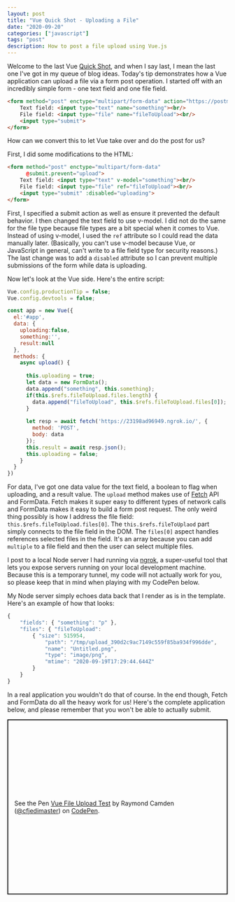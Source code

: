 ```yaml
---
layout: post
title: "Vue Quick Shot - Uploading a File"
date: "2020-09-20"
categories: ["javascript"]
tags: "post"
description: How to post a file upload using Vue.js
---
```


Welcome to the last Vue [Quick Shot](https://www.raymondcamden.com/tags/vue+quick+shot/), and when I say last, I mean the last one I've got in my queue of blog ideas. Today's tip demonstrates how a Vue application can upload a file via a form post operation. I started off with an incredibly simple form - one text field and one file field.

```html
<form method="post" enctype="multipart/form-data" action="https://postman-echo.com/post">
	Text field: <input type="text" name="something"><br/>
	File field: <input type="file" name="fileToUpload"><br/>
	<input type="submit">
</form>
```

How can we convert this to let Vue take over and do the post for us?

First, I did some modifications to the HTML:

```html
<form method="post" enctype="multipart/form-data" 
      @submit.prevent="upload">
	Text field: <input type="text" v-model="something"><br/>
	File field: <input type="file" ref="fileToUpload"><br/>
	<input type="submit" :disabled="uploading">
</form>
```

First, I specified a submit action as well as ensure it prevented the default behavior. I then changed the text field to use v-model. I did not do the same for the file type because file types are a bit special when it comes to Vue. Instead of using v-model, I used the `ref` attribute so I could read the data manually later. (Basically, you can't use v-model because Vue, or JavaScript in general, can't write to a file field type for security reasons.) The last change was to add a `disabled` attribute so I can prevent multiple submissions of the form while data is uploading.

Now let's look at the Vue side. Here's the entire script:

```js
Vue.config.productionTip = false;
Vue.config.devtools = false;

const app = new Vue({
  el:'#app',
  data: {
    uploading:false,
    something:'',
    result:null
  },
  methods: {
    async upload() {
      
      this.uploading = true;
      let data = new FormData();
      data.append("something", this.something);
      if(this.$refs.fileToUpload.files.length) {
        data.append("fileToUpload", this.$refs.fileToUpload.files[0]);
      }
 
      let resp = await fetch('https://23198ad96949.ngrok.io/', {
        method: 'POST',
        body: data
      });
      this.result = await resp.json();
      this.uploading = false;
    }
  }
})
```

For data, I've got one data value for the text field, a boolean to flag when uploading, and a result value. The `upload` method makes use of [Fetch](https://developer.mozilla.org/en-US/docs/Web/API/Fetch_API/Using_Fetch) API and FormData. Fetch makes it super easy to different types of network calls and FormData makes it easy to build a form post request. The only weird thing possibly is how I address the file field: `this.$refs.fileToUpload.files[0]`. The `this.$refs.fileToUplaod` part simply connects to the file field in the DOM. The `files[0]` aspect handles references selected files in the field. It's an array because you can add `multiple` to a file field and then the user can select multiple files. 

I post to a local Node server I had running via [ngrok](https://ngrok.com/), a super-useful tool that lets you expose servers running on your local development machine. Because this is a temporary tunnel, my code will not actually work for you, so please keep that in mind when playing with my CodePen below.

My Node server simply echoes data back that I render as is in the template. Here's an example of how that looks:

```js
{ 
	"fields": { "something": "p" }, 
	"files": { "fileToUpload": 
		{ "size": 515954, 
			"path": "/tmp/upload_390d2c9ac7149c559f85ba934f996dde", 
			"name": "Untitled.png", 
			"type": "image/png", 
			"mtime": "2020-09-19T17:29:44.644Z" 
		} 
	} 
}
```

In a real application you wouldn't do that of course. In the end though, Fetch and FormData do all the heavy work for us! Here's the complete application below, and please remember that you won't be able to actually submit.

<p class="codepen" data-height="400" data-theme-id="dark" data-default-tab="js,result" data-user="cfjedimaster" data-slug-hash="GRZYBMw" style="height: 400px; box-sizing: border-box; display: flex; align-items: center; justify-content: center; border: 2px solid; margin: 1em 0; padding: 1em;" data-pen-title="Vue File Upload Test">
  <span>See the Pen <a href="https://codepen.io/cfjedimaster/pen/GRZYBMw">
  Vue File Upload Test</a> by Raymond Camden (<a href="https://codepen.io/cfjedimaster">@cfjedimaster</a>)
  on <a href="https://codepen.io">CodePen</a>.</span>
</p>
<script async src="https://static.codepen.io/assets/embed/ei.js"></script>



